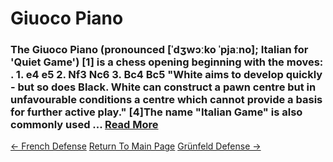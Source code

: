 # Giuoco Piano

### The Giuoco Piano (pronounced [ˈdʒwɔːko ˈpjaːno]; Italian for 'Quiet Game') [1] is a chess opening beginning with the moves: . 1. e4 e5 2. Nf3 Nc6 3. Bc4 Bc5 "White aims to develop quickly - but so does Black. White can construct a pawn centre but in unfavourable conditions a centre which cannot provide a basis for further active play." [4]The name "Italian Game" is also commonly used ...  [Read More](https://en.wikipedia.org/wiki/Giuoco_Piano)

[<- French Defense](FrenchDefense.md)   [Return To Main Page](index.md)   [Grünfeld Defense ->](GrünfeldDefense.md)